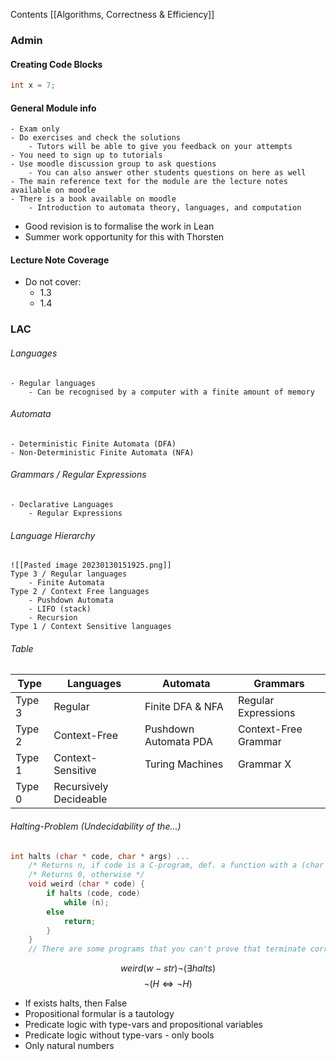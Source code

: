Contents
[[Algorithms, Correctness & Efficiency]]

### Admin
#### Creating Code Blocks
``` C
int x = 7;
```

#### General Module info
	- Exam only
	- Do exercises and check the solutions
		- Tutors will be able to give you feedback on your attempts
	- You need to sign up to tutorials
	- Use moodle discussion group to ask questions
		- You can also answer other students questions on here as well
	- The main reference text for the module are the lecture notes available on moodle
	- There is a book available on moodle
		- Introduction to automata theory, languages, and computation


- Good revision is to formalise the work in Lean
- Summer work opportunity for this with Thorsten
#### Lecture Note Coverage
- Do not cover:
	- 1.3
	- 1.4



### LAC
###### Languages
	- Regular languages
		- Can be recognised by a computer with a finite amount of memory
###### Automata
	- Deterministic Finite Automata (DFA)
	- Non-Deterministic Finite Automata (NFA)
###### Grammars / Regular Expressions
	- Declarative Languages
		- Regular Expressions
###### Language Hierarchy
	![[Pasted image 20230130151925.png]]
	Type 3 / Regular languages
		- Finite Automata
	Type 2 / Context Free languages
		- Pushdown Automata
		- LIFO (stack)
		- Recursion
	Type 1 / Context Sensitive languages
###### Table
| Type | Languages | Automata | Grammars |
| ------------ | ----------- | ----------- | ----------- |
| Type 3 | Regular | Finite DFA & NFA | Regular Expressions |
| Type 2 | Context-Free | Pushdown Automata PDA | Context-Free Grammar |
| Type 1 | Context-Sensitive | Turing Machines | Grammar X |
| Type 0 | Recursively Decideable | | |

###### Halting-Problem (Undecidability of the...)
``` C
int halts (char * code, char * args) ...
	/* Returns n, if code is a C-program, def. a function with a (char *) arg, for which if I apply for arg it will terminate without error. */
	/* Returns 0, otherwise */
	void weird (char * code) {
		if halts (code, code)
			while (n);
		else
			return;
		} 
	}
	// There are some programs that you can't prove that terminate correctly
```
$$ weird(w - str) \neg (\exists halts) $$
$$ \neg (H \iff \neg H) $$
- If exists halts, then False
- Propositional formular is a tautology
- Predicate logic with type-vars and propositional variables
- Predicate logic without type-vars - only bools
- Only natural numbers
